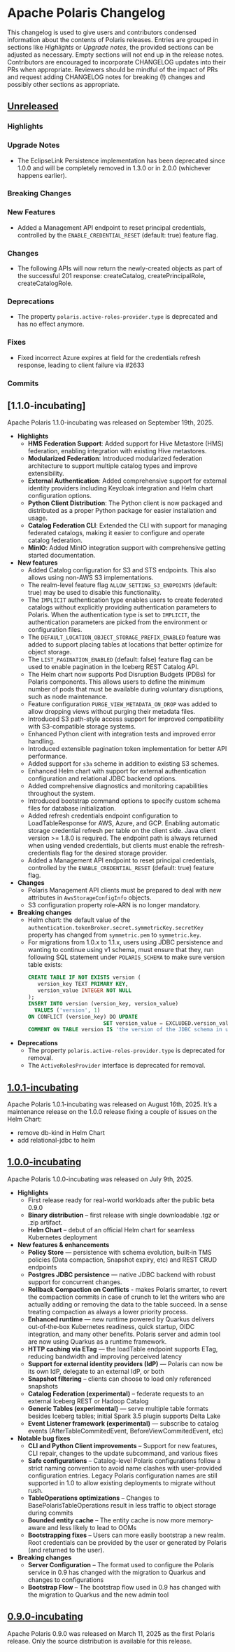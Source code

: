 <!--
  Licensed to the Apache Software Foundation (ASF) under one
  or more contributor license agreements.  See the NOTICE file
  distributed with this work for additional information
  regarding copyright ownership.  The ASF licenses this file
  to you under the Apache License, Version 2.0 (the
  "License"); you may not use this file except in compliance
  with the License.  You may obtain a copy of the License at

   http://www.apache.org/licenses/LICENSE-2.0

  Unless required by applicable law or agreed to in writing,
  software distributed under the License is distributed on an
  "AS IS" BASIS, WITHOUT WARRANTIES OR CONDITIONS OF ANY
  KIND, either express or implied.  See the License for the
  specific language governing permissions and limitations
  under the License.
-->

# Apache Polaris Changelog

This changelog is used to give users and contributors condensed information about the contents of Polaris releases. 
Entries are grouped in sections like _Highlights_ or _Upgrade notes_, the provided sections can be adjusted
as necessary. Empty sections will not end up in the release notes. Contributors are encouraged to incorporate
CHANGELOG updates into their PRs when appropriate. Reviewers should be mindful of the impact of PRs and
request adding CHANGELOG notes for breaking (!) changes and possibly other sections as appropriate.   

## [Unreleased]

### Highlights

### Upgrade Notes

- The EclipseLink Persistence implementation has been deprecated since 1.0.0 and will be completely removed
  in 1.3.0 or in 2.0.0 (whichever happens earlier).

### Breaking Changes

### New Features

- Added a Management API endpoint to reset principal credentials, controlled by the `ENABLE_CREDENTIAL_RESET` (default: true) feature flag.

### Changes

* The following APIs will now return the newly-created objects as part of the successful 201 response: createCatalog, createPrincipalRole, createCatalogRole. 

### Deprecations

* The property `polaris.active-roles-provider.type` is deprecated and has no effect anymore.

### Fixes

* Fixed incorrect Azure expires at field for the credentials refresh response, leading to client failure via #2633

### Commits

## [1.1.0-incubating]
Apache Polaris 1.1.0-incubating was released on September 19th, 2025.
- **Highlights**
  - **HMS Federation Support**: Added support for Hive Metastore (HMS) federation, enabling integration with existing Hive metastores.
  - **Modularized Federation**: Introduced modularized federation architecture to support multiple catalog types and improve extensibility.
  - **External Authentication**: Added comprehensive support for external identity providers including Keycloak integration and Helm chart configuration options.
  - **Python Client Distribution**: The Python client is now packaged and distributed as a proper Python package for easier installation and usage.
  - **Catalog Federation CLI**: Extended the CLI with support for managing federated catalogs, making it easier to configure and operate catalog federation.
  - **MinIO**: Added MinIO integration support with comprehensive getting started documentation.
- **New features**
  - Added Catalog configuration for S3 and STS endpoints. This also allows using non-AWS S3 implementations.
  - The realm-level feature flag `ALLOW_SETTING_S3_ENDPOINTS` (default: true) may be used to disable this
    functionality.
  - The `IMPLICIT` authentication type enables users to create federated catalogs without explicitly
    providing authentication parameters to Polaris. When the authentication type is set to `IMPLICIT`,
    the authentication parameters are picked from the environment or configuration files.
  - The `DEFAULT_LOCATION_OBJECT_STORAGE_PREFIX_ENABLED` feature was added to support placing tables
    at locations that better optimize for object storage.
  - The `LIST_PAGINATION_ENABLED` (default: false) feature flag can be used to enable pagination
    in the Iceberg REST Catalog API.
  - The Helm chart now supports Pod Disruption Budgets (PDBs) for Polaris components. This allows users to define
    the minimum number of pods that must be available during voluntary disruptions, such as node maintenance.
  - Feature configuration `PURGE_VIEW_METADATA_ON_DROP` was added to allow dropping views without purging their metadata files.
  - Introduced S3 path-style access support for improved compatibility with S3-compatible storage systems.
  - Enhanced Python client with integration tests and improved error handling.
  - Introduced extensible pagination token implementation for better API performance.
  - Added support for `s3a` scheme in addition to existing S3 schemes.
  - Enhanced Helm chart with support for external authentication configuration and relational JDBC backend options.
  - Added comprehensive diagnostics and monitoring capabilities throughout the system.
  - Introduced bootstrap command options to specify custom schema files for database initialization.
  - Added refresh credentials endpoint configuration to LoadTableResponse for AWS, Azure, and GCP. Enabling
    automatic storage credential refresh per table on the client side. Java client version >= 1.8.0 is required.
    The endpoint path is always returned when using vended credentials, but clients must enable the
    refresh-credentials flag for the desired storage provider.
  - Added a Management API endpoint to reset principal credentials, controlled by the `ENABLE_CREDENTIAL_RESET` (default: true) feature flag.
- **Changes**
  - Polaris Management API clients must be prepared to deal with new attributes in `AwsStorageConfigInfo` objects.
  - S3 configuration property role-ARN is no longer mandatory.
- **Breaking changes**
  - Helm chart: the default value of the `authentication.tokenBroker.secret.symmetricKey.secretKey` property has changed
      from `symmetric.pem` to `symmetric.key`.
  - For migrations from 1.0.x to 1.1.x, users using JDBC persistence and wanting to continue using v1 schema, must ensure that they,
    run following SQL statement under `POLARIS_SCHEMA` to make sure version table exists:
      ```sql
    CREATE TABLE IF NOT EXISTS version (
         version_key TEXT PRIMARY KEY,
         version_value INTEGER NOT NULL
      );
      INSERT INTO version (version_key, version_value)
        VALUES ('version', 1)
      ON CONFLICT (version_key) DO UPDATE
                              SET version_value = EXCLUDED.version_value;
      COMMENT ON TABLE version IS 'the version of the JDBC schema in use';
    ```
- **Deprecations**
  - The property `polaris.active-roles-provider.type` is deprecated for removal.
  - The `ActiveRolesProvider` interface is deprecated for removal.

## [1.0.1-incubating]
Apache Polaris 1.0.1-incubating was released on August 16th, 2025. It’s a maintenance release on the 1.0.0 release fixing a couple of issues on the Helm Chart:
- remove db-kind in Helm Chart
- add relational-jdbc to helm


## [1.0.0-incubating]
Apache Polaris 1.0.0-incubating was released on July 9th, 2025.

- **Highlights**
  - First release ready for real-world workloads after the public beta 0.9.0 
  - **Binary distribution** – first release with single downloadable .tgz or .zip artifact. 
  - **Helm Chart** – debut of an official Helm chart for seamless Kubernetes deployment 
- **New features & enhancements**
  - **Policy Store** — persistence with schema evolution, built‑in TMS policies (Data compaction, Snapshot expiry, etc) and REST CRUD endpoints 
  - **Postgres JDBC persistence** — native JDBC backend with robust support for concurrent changes. 
  - **Rollback Compaction on Conflicts** - makes Polaris smarter, to revert the compaction commits in case of crunch to let the writers who are actually adding or removing the data to the table succeed. In a sense treating compaction as always a lower priority process. 
  - **Enhanced runtime** — new runtime powered by Quarkus delivers out‑of‑the‑box Kubernetes readiness, quick startup, OIDC integration, and many other benefits. Polaris server and admin tool are now using Quarkus as a runtime framework. 
  - **HTTP caching via ETag** — the loadTable endpoint supports ETag, reducing bandwidth and improving perceived latency 
  - **Support for external identity providers (IdP)** — Polaris can now be its own IdP, delegate to an external IdP, or both 
  - **Snapshot filtering** – clients can choose to load only referenced snapshots 
  - **Catalog Federation (experimental)** – federate requests to an external Iceberg REST or Hadoop Catalog 
  - **Generic Tables (experimental)** — serve multiple table formats besides Iceberg tables; initial Spark 3.5 plugin supports Delta Lake 
  - **Event Listener framework (experimental)** — subscribe to catalog events (AfterTableCommitedEvent, BeforeViewCommitedEvent, etc)
- **Notable bug fixes**
  - **CLI and Python Client improvements** – Support for new features, CLI repair, changes to the update subcommand, and various fixes 
  - **Safe configurations** – Catalog-level Polaris configurations follow a strict naming convention to avoid name clashes with user-provided configuration entries. Legacy Polaris configuration names are still supported in 1.0 to allow existing deployments to migrate without rush. 
  - **TableOperations optimizations** – Changes to BasePolarisTableOperations result in less traffic to object storage during commits 
  - **Bounded entity cache** – The entity cache is now more memory-aware and less likely to lead to OOMs 
  - **Bootstrapping fixes** – Users can more easily bootstrap a new realm. Root credentials can be provided by the user or generated by Polaris (and returned to the user). 
- **Breaking changes**
  - **Server Configuration** – The format used to configure the Polaris service in 0.9 has changed with the migration to Quarkus and changes to configurations 
  - **Bootstrap Flow** – The bootstrap flow used in 0.9 has changed with the migration to Quarkus and the new admin tool


## [0.9.0-incubating]
Apache Polaris 0.9.0 was released on March 11, 2025 as the first Polaris release. Only the source distribution is available for this release.

[Unreleased]: https://github.com/apache/polaris/commits
[1.0.1-incubating]: https://github.com/apache/polaris/releases/tag/apache-polaris-1.0.1-incubating
[1.0.0-incubating]: https://github.com/apache/polaris/releases/tag/apache-polaris-1.0.0-incubating-rc2
[0.9.0-incubating]: https://github.com/apache/polaris/releases/tag/apache-polaris-0.9.0-incubating